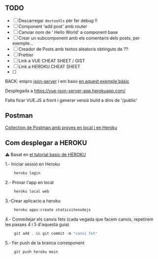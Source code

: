 ## TODO

- [ ] Descarregar `devtooñls` pèr fer debug !!
- [ ] Component 'add post' amb router
- [ ] Canviar nom de ' Hello World' a component base
- [ ] Crear un subcomponent amb els comentaris dels posts, per exemple...
- [ ] Creador de Posts amb textos aleatoris obtinguts de ??
- [ ] Prettier
- [ ] Link a VUE CHEAT SHEET / GIST
- [ ] Link a HEROKU CHEAT SHEET
- [ ] 


BACK:  empro [json-server](https://github.com/typicode/json-server) i em baso [en aquest exemple bàsic](https://github.com/typicode/json-server#simple-example)


Desplegada a https://vue-json-server-app.herokuapp.com/

Falta ficar VUE.JS a front i generar versió build a dins de '/public' 

## Postman

[Collection de Postman amb proves en local i en Heroku](https://www.getpostman.com/collections/d3a611a1d40e4ab60ff0)


## Com desplegar a HEROKU

:warning: Basat en [el tutorial basic de HEROKU](https://devcenter.heroku.com/articles/getting-started-with-nodejs)

1.- Iniciar sessió en Heroku

```js
    heroku login
```

2.- Provar l'app en local

```js
    heroku local web
```

3.-Crear aplicacio a heroku

```js
    heroku apps:create staticsitenodejs
```

4.- Commitejar els canvis fets (cada vegada que facem canvis, repetirem les passes 4 i 5 d'aquesta guia)

```js
    git add . && git commit -m "canvi fet"
```

5.- Fer push de la branca corresponent

```js
    git push heroku main
```

